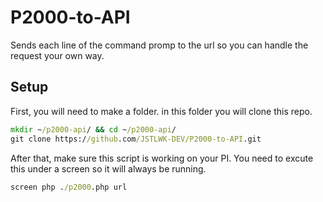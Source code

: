 # P2000-to-API
Sends each line of the command promp to the url so you can handle the request your own way.

## Setup
First, you will need to make a folder. in this folder you will clone this repo.
```cmd
mkdir ~/p2000-api/ && cd ~/p2000-api/
git clone https://github.com/JSTLWK-DEV/P2000-to-API.git
```
After that, make sure this script is working on your PI. You need to excute this under a screen so it will always be running.
```cmd
screen php ./p2000.php url
```
